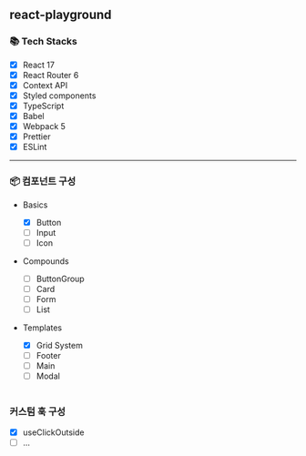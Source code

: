 ## react-playground

### 📚 Tech Stacks

- [x] React 17
- [x] React Router 6
- [x] Context API
- [x] Styled components
- [x] TypeScript
- [x] Babel
- [x] Webpack 5
- [x] Prettier
- [x] ESLint

<hr>

### 📦 컴포넌트 구성

- Basics

  - [x] Button
  - [ ] Input
  - [ ] Icon

- Compounds

  - [ ] ButtonGroup
  - [ ] Card
  - [ ] Form
  - [ ] List

- Templates

  - [x] Grid System
  - [ ] Footer
  - [ ] Main
  - [ ] Modal

  <br>

### 커스텀 훅 구성

- [x] useClickOutside
- [ ] ...

<br>
